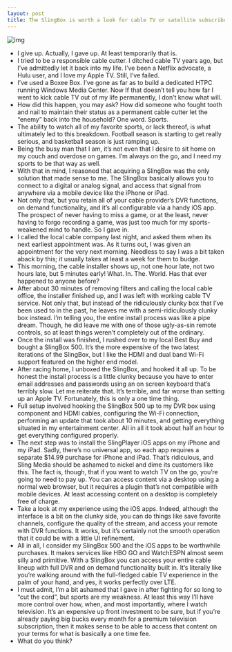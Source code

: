 ```yaml
---
layout: post
title: The SlingBox is worth a look for cable TV or satellite subscribers
---
```

![img](http://media.idownloadblog.com/wp-content/uploads/2012/11/SlingPlayer.jpg)
* I give up. Actually, I gave up. At least temporarily that is.
* I tried to be a responsible cable cutter. I ditched cable TV years ago, but I’ve admittedly let it back into my life. I’ve been a Netflix advocate, a Hulu user, and I love my Apple TV. Still, I’ve failed.
* I’ve used a Boxee Box. I’ve gone as far as to build a dedicated HTPC running Windows Media Center. Now If that doesn’t tell you how far I went to kick cable TV out of my life permanently, I don’t know what will.
* How did this happen, you may ask? How did someone who fought tooth and nail to maintain their status as a permanent cable cutter let the “enemy” back into the household? One word. Sports.
* The ability to watch all of my favorite sports, or lack thereof, is what ultimately led to this breakdown. Football season is starting to get really serious, and basketball season is just ramping up.
* Being the busy man that I am, it’s not even that I desire to sit home on my couch and overdose on games. I’m always on the go, and I need my sports to be that way as well.
* With that in mind, I reasoned that acquiring a SlingBox was the only solution that made sense to me. The SlingBox basically allows you to connect to a digital or analog signal, and access that signal from anywhere via a mobile device like the iPhone or iPad.
* Not only that, but you retain all of your cable provider’s DVR functions, on demand functionality, and it’s all configurable via a handy iOS app. The prospect of never having to miss a game, or at the least, never having to forgo recording a game, was just too much for my sports-weakened mind to handle. So I gave in.
* I called the local cable company last night, and asked them when its next earliest appointment was. As it turns out, I was given an appointment for the very next morning. Needless to say I was a bit taken aback by this; it usually takes at least a week for them to budge.
* This morning, the cable installer shows up, not one hour late, not two hours late, but 5 minutes early! What. In. The. World. Has that ever happened to anyone before?
* After about 30 minutes of removing filters and calling the local cable office, the installer finished up, and I was left with working cable TV service. Not only that, but instead of the ridiculously clunky box that I’ve been used to in the past, he leaves me with a semi-ridiculously clunky box instead. I’m telling you, the entire install process was like a pipe dream. Though, he did leave me with one of those ugly-as-sin remote controls, so at least things weren’t completely out of the ordinary.
* Once the install was finished, I rushed over to my local Best Buy and bought a SlingBox 500. It’s the more expensive of the two latest iterations of the SlingBox, but I like the HDMI and dual band Wi-Fi support featured on the higher end model.
* After racing home, I unboxed the SlingBox, and hooked it all up. To be honest the install process is a little clunky because you have to enter email addresses and passwords using an on screen keyboard that’s terribly slow. Let me reiterate that. It’s terrible, and far worse than setting up an Apple TV. Fortunately, this is only a one time thing.
* Full setup involved hooking the SlingBox 500 up to my DVR box using component and HDMI cables, configuring the Wi-Fi connection, performing an update that took about 10 minutes, and getting everything situated in my entertainment center. All in all it took about half an hour to get everything configured properly.
* The next step was to install the SlingPlayer iOS apps on my iPhone and my iPad. Sadly, there’s no universal app, so each app requires a separate $14.99 purchase for iPhone and iPad. That’s ridiculous, and Sling Media should be ashamed to nickel and dime its customers like this. The fact is, though, that if you want to watch TV on the go, you’re going to need to pay up. You can access content via a desktop using a normal web browser, but it requires a plugin that’s not compatible with mobile devices. At least accessing content on a desktop is completely free of charge.
* Take a look at my experience using the iOS apps. Indeed, although the interface is a bit on the clunky side, you can do things like save favorite channels, configure the quality of the stream, and access your remote with DVR functions. It works, but it’s certainly not the smooth operation that it could be with a little UI refinement.
* All in all, I consider my SlingBox 500 and the iOS apps to be worthwhile purchases. It makes services like HBO GO and WatchESPN almost seem silly and primitive. With a SlingBox you can access your entire cable lineup with full DVR and on demand functionality built in. It’s literally like you’re walking around with the full-fledged cable TV experience in the palm of your hand, and yes, it works perfectly over LTE.
* I must admit, I’m a bit ashamed that I gave in after fighting for so long to “cut the cord”, but sports are my weakness. At least this way I’ll have more control over how, when, and most importantly, where I watch television. It’s an expensive up front investment to be sure, but if you’re already paying big bucks every month for a premium television subscription, then it makes sense to be able to access that content on your terms for what is basically a one time fee.
* What do you think?

